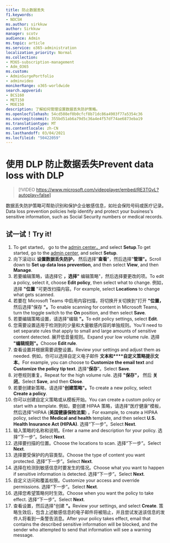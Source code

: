 ```yaml
---
title: 防止数据丢失
f1.keywords:
- NOCSH
ms.author: sirkkuw
author: Sirkkuw
manager: scotv
audience: Admin
ms.topic: article
ms.service: o365-administration
localization_priority: Normal
ms.collection:
- M365-subscription-management
- Adm_O365
ms.custom:
- AdminSurgePortfolio
- adminvideo
monikerRange: o365-worldwide
search.appverid:
- BCS160
- MET150
- MOE150
description: 了解如何管理设置数据丢失防护策略。
ms.openlocfilehash: 54cd508ef0b0cfcf8b71dc86a4903f77a5354c36
ms.sourcegitcommit: 355bd51ab6a79d5c36a4e4f57df74ae6873eba19
ms.translationtype: MT
ms.contentlocale: zh-CN
ms.lasthandoff: 03/04/2021
ms.locfileid: "50422059"
---
```

# <a name="prevent-data-loss-with-dlp"></a><span data-ttu-id="49ff9-103">使用 DLP 防止数据丢失</span><span class="sxs-lookup"><span data-stu-id="49ff9-103">Prevent data loss with DLP</span></span>

> [!VIDEO https://www.microsoft.com/videoplayer/embed/RE3TGvL?autoplay=false]

<span data-ttu-id="49ff9-104">数据丢失防护策略可帮助识别和保护企业敏感信息，如社会保险号码或医疗记录。</span><span class="sxs-lookup"><span data-stu-id="49ff9-104">Data loss prevention policies help identify and protect your business's sensitive information, such as Social Security numbers or medical records.</span></span> 

## <a name="try-it"></a><span data-ttu-id="49ff9-105">试一试！</span><span class="sxs-lookup"><span data-stu-id="49ff9-105">Try it!</span></span>

1. <span data-ttu-id="49ff9-106">To get started， go to the [admin center，](https://admin.microsoft.com)and select **Setup**.</span><span class="sxs-lookup"><span data-stu-id="49ff9-106">To get started, go to the [admin center](https://admin.microsoft.com), and select **Setup**.</span></span>
1. <span data-ttu-id="49ff9-107">向下滚动以 **设置数据丢失防护，** 然后选择"**查看**"，然后选择"**管理"。**</span><span class="sxs-lookup"><span data-stu-id="49ff9-107">Scroll down to **Set up data loss prevention**, and then select **View**, and then **Manage**.</span></span>
1. <span data-ttu-id="49ff9-108">若要编辑策略，请选择它 **，选择"** 编辑策略"，然后选择要更改的项。</span><span class="sxs-lookup"><span data-stu-id="49ff9-108">To edit a policy, select it, choose **Edit policy**, then select what to change.</span></span> <span data-ttu-id="49ff9-109">例如，选择 **"位置** "可更改扫描内容。</span><span class="sxs-lookup"><span data-stu-id="49ff9-109">For example, select **Locations** to change what gets scanned.</span></span>
1. <span data-ttu-id="49ff9-110">若要在 Microsoft Teams 中启用内容扫描，将切换开关切换到"打开 **"位置，** 然后选择"保存 **"。**</span><span class="sxs-lookup"><span data-stu-id="49ff9-110">To enable scanning for content in Microsoft Teams, turn the toggle switch to the **On** position, and then select **Save**.</span></span>
1. <span data-ttu-id="49ff9-111">若要编辑策略设置，请选择"编辑 **"。**</span><span class="sxs-lookup"><span data-stu-id="49ff9-111">To edit policy settings, select **Edit**.</span></span>
1. <span data-ttu-id="49ff9-112">您需要设置适用于检测到的少量和大量敏感内容的单独规则。</span><span class="sxs-lookup"><span data-stu-id="49ff9-112">You'll need to set separate rules that apply to small and large amounts of sensitive content detected.</span></span> <span data-ttu-id="49ff9-113">展开低音量规则。</span><span class="sxs-lookup"><span data-stu-id="49ff9-113">Expand your low volume rule.</span></span> <span data-ttu-id="49ff9-114">选择 **"编辑规则"。**</span><span class="sxs-lookup"><span data-stu-id="49ff9-114">Choose **Edit rule**.</span></span>
1. <span data-ttu-id="49ff9-115">查看设置并根据需要调整设置。</span><span class="sxs-lookup"><span data-stu-id="49ff9-115">Review your settings and adjust them as needed.</span></span> <span data-ttu-id="49ff9-116">例如，你可以选择自定义电子邮件 **文本和\*\*\*\*自定义策略提示文本**。</span><span class="sxs-lookup"><span data-stu-id="49ff9-116">For example, you can choose to **Customize the email text** and **Customize the policy tip text**.</span></span> <span data-ttu-id="49ff9-117">选择“**保存**”。</span><span class="sxs-lookup"><span data-stu-id="49ff9-117">Select **Save**.</span></span>
1. <span data-ttu-id="49ff9-118">对卷规则重复。</span><span class="sxs-lookup"><span data-stu-id="49ff9-118">Repeat for the high volume rule.</span></span> <span data-ttu-id="49ff9-119">选择 **"保存"，** 然后 **关闭**。</span><span class="sxs-lookup"><span data-stu-id="49ff9-119">Select **Save**, and then **Close**.</span></span>
1. <span data-ttu-id="49ff9-120">若要创建新策略，请选择"**创建策略"。**</span><span class="sxs-lookup"><span data-stu-id="49ff9-120">To create a new policy, select **Create a policy**.</span></span>
1. <span data-ttu-id="49ff9-121">你可以创建自定义策略或从模板开始。</span><span class="sxs-lookup"><span data-stu-id="49ff9-121">You can create a custom policy or start with a template.</span></span> <span data-ttu-id="49ff9-122">例如，要创建 HIPAA 策略，请选择"医疗健康"模板，然后选择"HIPAA (**美国健康保险法案**) 。</span><span class="sxs-lookup"><span data-stu-id="49ff9-122">For example, to create a HIPAA policy, select the **Medical and health** template, and then select **U.S. Health Insurance Act (HIPAA)**.</span></span> <span data-ttu-id="49ff9-123">选择“下一步”。</span><span class="sxs-lookup"><span data-stu-id="49ff9-123">Select **Next**.</span></span>
1. <span data-ttu-id="49ff9-124">输入策略的名称和说明。</span><span class="sxs-lookup"><span data-stu-id="49ff9-124">Enter a name and description for your policy.</span></span> <span data-ttu-id="49ff9-125">选择“下一步”。</span><span class="sxs-lookup"><span data-stu-id="49ff9-125">Select **Next**.</span></span>
1. <span data-ttu-id="49ff9-126">选择要扫描的位置。</span><span class="sxs-lookup"><span data-stu-id="49ff9-126">Choose the locations to scan.</span></span> <span data-ttu-id="49ff9-127">选择“下一步”。</span><span class="sxs-lookup"><span data-stu-id="49ff9-127">Select **Next**.</span></span>
1. <span data-ttu-id="49ff9-128">选择要受保护的内容类型。</span><span class="sxs-lookup"><span data-stu-id="49ff9-128">Choose the type of content you want protected.</span></span> <span data-ttu-id="49ff9-129">选择“下一步”。</span><span class="sxs-lookup"><span data-stu-id="49ff9-129">Select **Next**.</span></span>
1. <span data-ttu-id="49ff9-130">选择在检测到敏感信息时要发生的情况。</span><span class="sxs-lookup"><span data-stu-id="49ff9-130">Choose what you want to happen if sensitive information is detected.</span></span> <span data-ttu-id="49ff9-131">选择“下一步”。</span><span class="sxs-lookup"><span data-stu-id="49ff9-131">Select **Next**.</span></span>
1. <span data-ttu-id="49ff9-132">自定义访问和覆盖权限。</span><span class="sxs-lookup"><span data-stu-id="49ff9-132">Customize your access and override permissions.</span></span> <span data-ttu-id="49ff9-133">选择“下一步”。</span><span class="sxs-lookup"><span data-stu-id="49ff9-133">Select **Next**.</span></span>
1. <span data-ttu-id="49ff9-134">选择您希望策略何时生效。</span><span class="sxs-lookup"><span data-stu-id="49ff9-134">Choose when you want the policy to take effect.</span></span> <span data-ttu-id="49ff9-135">选择“下一步”。</span><span class="sxs-lookup"><span data-stu-id="49ff9-135">Select **Next**.</span></span>
1. <span data-ttu-id="49ff9-136">查看设置，然后选择"创建 **"。**</span><span class="sxs-lookup"><span data-stu-id="49ff9-136">Review your settings, and select **Create**.</span></span> <span data-ttu-id="49ff9-137">策略生效后，包含上述敏感信息的电子邮件将被阻止，并且尝试发送该信息的发件人将看到一条警告消息。</span><span class="sxs-lookup"><span data-stu-id="49ff9-137">After your policy takes effect, email that contains the described sensitive information will be blocked, and the sender who attempted to send that information will see a warning message.</span></span>